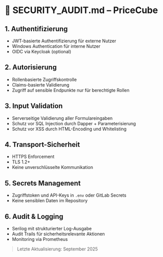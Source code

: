 # 🔐 SECURITY_AUDIT.md – PriceCube

## 1. Authentifizierung

- JWT-basierte Authentifizierung für externe Nutzer  
- Windows Authentication für interne Nutzer  
- OIDC via Keycloak (optional)

## 2. Autorisierung

- Rollenbasierte Zugriffskontrolle  
- Claims-basierte Validierung  
- Zugriff auf sensible Endpunkte nur für berechtigte Rollen

## 3. Input Validation

- Serverseitige Validierung aller Formulareingaben  
- Schutz vor SQL Injection durch Dapper + Parameterisierung  
- Schutz vor XSS durch HTML-Encoding und Whitelisting

## 4. Transport-Sicherheit

- HTTPS Enforcement  
- TLS 1.2+  
- Keine unverschlüsselte Kommunikation

## 5. Secrets Management

- Zugriffstoken und API-Keys in `.env` oder GitLab Secrets  
- Keine sensiblen Daten im Repository

## 6. Audit & Logging

- Serilog mit strukturierter Log-Ausgabe  
- Audit Trails für sicherheitsrelevante Aktionen  
- Monitoring via Prometheus

> Letzte Aktualisierung: September 2025

